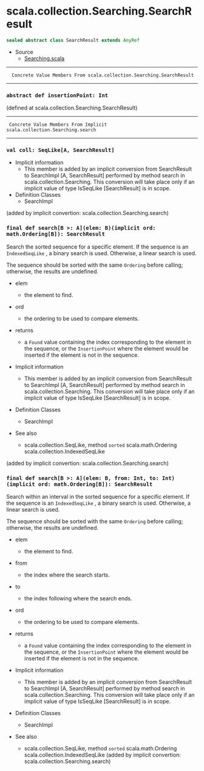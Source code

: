 
#                   scala.collection.Searching.SearchResult                   #

```scala
sealed abstract class SearchResult extends AnyRef
```

* Source
  * [Searching.scala](https://github.com/scala/scala/tree/6d09a1ba5f/src/library/scala/collection/Searching.scala#L1)


--------------------------------------------------------------------------------
      Concrete Value Members From scala.collection.Searching.SearchResult
--------------------------------------------------------------------------------


### `abstract def insertionPoint: Int`                                       ###

(defined at scala.collection.Searching.SearchResult)


--------------------------------------------------------------------------------
     Concrete Value Members From Implicit scala.collection.Searching.search
--------------------------------------------------------------------------------


### `val coll: SeqLike[A, SearchResult]`                                     ###

* Implicit information
  * This member is added by an implicit conversion from SearchResult to
    SearchImpl [A, SearchResult] performed by method search in
    scala.collection.Searching. This conversion will take place only if an
    implicit value of type IsSeqLike [SearchResult] is in scope.
* Definition Classes
  * SearchImpl

(added by implicit convertion: scala.collection.Searching.search)


### `final def search[B >: A](elem: B)(implicit ord: math.Ordering[B]): SearchResult` ###

Search the sorted sequence for a specific element. If the sequence is an
 `IndexedSeqLike` , a binary search is used. Otherwise, a linear search is used.

The sequence should be sorted with the same `Ordering` before calling;
otherwise, the results are undefined.

* elem
  * the element to find.
* ord
  * the ordering to be used to compare elements.
* returns
  * a `Found` value containing the index corresponding to the element in the
    sequence, or the `InsertionPoint` where the element would be inserted if the
    element is not in the sequence.

* Implicit information
  * This member is added by an implicit conversion from SearchResult to
    SearchImpl [A, SearchResult] performed by method search in
    scala.collection.Searching. This conversion will take place only if an
    implicit value of type IsSeqLike [SearchResult] is in scope.
* Definition Classes
  * SearchImpl
* See also
  * scala.collection.SeqLike, method `sorted` scala.math.Ordering
    scala.collection.IndexedSeqLike

(added by implicit convertion: scala.collection.Searching.search)


### `final def search[B >: A](elem: B, from: Int, to: Int)(implicit ord: math.Ordering[B]): SearchResult` ###

Search within an interval in the sorted sequence for a specific element. If the
sequence is an `IndexedSeqLike` , a binary search is used. Otherwise, a linear
search is used.

The sequence should be sorted with the same `Ordering` before calling;
otherwise, the results are undefined.

* elem
  * the element to find.
* from
  * the index where the search starts.
* to
  * the index following where the search ends.
* ord
  * the ordering to be used to compare elements.
* returns
  * a `Found` value containing the index corresponding to the element in the
    sequence, or the `InsertionPoint` where the element would be inserted if the
    element is not in the sequence.

* Implicit information
  * This member is added by an implicit conversion from SearchResult to
    SearchImpl [A, SearchResult] performed by method search in
    scala.collection.Searching. This conversion will take place only if an
    implicit value of type IsSeqLike [SearchResult] is in scope.
* Definition Classes
  * SearchImpl
* See also
  * scala.collection.SeqLike, method `sorted` scala.math.Ordering
    scala.collection.IndexedSeqLike
(added by implicit convertion: scala.collection.Searching.search)
